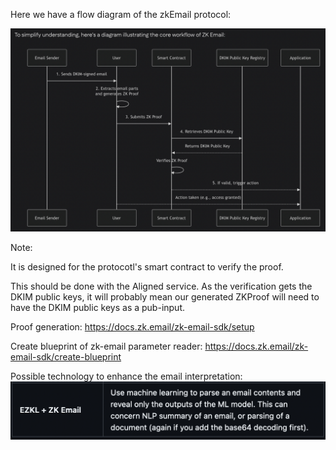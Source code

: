 Here we have a flow diagram of the zkEmail protocol:

![alt text](../images/zkEmail-flow-diagram.png)

Note:

It is designed for the protocotl's smart contract to verify the proof.

This should be done with the Aligned service. As the verification gets the DKIM public keys, it will probably mean our generated ZKProof will need to have the DKIM public keys as a pub-input.


Proof generation:
https://docs.zk.email/zk-email-sdk/setup

Create blueprint of zk-email parameter reader:
https://docs.zk.email/zk-email-sdk/create-blueprint

Possible technology to enhance the email interpretation:
![alt text](../images/email-interpretation.png)